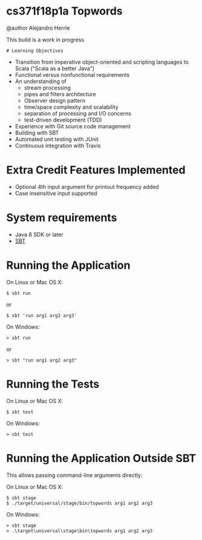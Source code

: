 # cs371f18p1a Topwords

@author Alejandro Herrle

This build is a work in progress

    # Learning Objectives

* Transition from imperative object-oriented and scripting languages to Scala ("Scala as a better Java")
* Functional versus nonfunctional requirements
* An understanding of
    * stream processing
    * pipes and filters architecture
    * Observer design pattern
    * time/space complexity and scalability
    * separation of processing and I/O concerns
    * test-driven development (TDD)
* Experience with Git source code management
* Building with SBT
* Automated unit testing with JUnit
* Continuous integration with Travis

# Extra Credit Features Implemented
* Optional 4th input argument for printout frequency added
* Case insensitive input supported

# System requirements

* Java 8 SDK or later
* [SBT](https://www.scala-sbt.org/1.x/docs/Setup.html)

# Running the Application

On Linux or Mac OS X:

    $ sbt run

or

    $ sbt 'run arg1 arg2 arg3'
	
On Windows:
	
    > sbt run

or

    > sbt "run arg1 arg2 arg3"

# Running the Tests

On Linux or Mac OS X:

    $ sbt test
	
On Windows:
	
    > sbt test

# Running the Application Outside SBT

This allows passing command-line arguments directly:

On Linux or Mac OS X:

    $ sbt stage
    $ ./target/universal/stage/bin/topwords arg1 arg2 arg3

On Windows:

    > sbt stage
    > .\target\universal\stage\bin\topwords arg1 arg2 arg3
